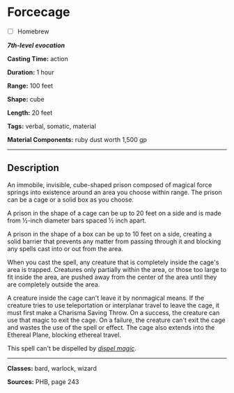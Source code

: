 # Forcecage

- [ ] Homebrew

***7th-level evocation***

**Casting Time:** action

**Duration:** 1 hour

**Range:** 100 feet

**Shape:** cube

**Length:** 20 feet

**Tags:** verbal, somatic, material

**Material Components:** ruby dust worth 1,500 gp

---

## Description
An immobile, invisible, cube-shaped prison composed of magical force springs into existence around an area you choose within range.
The prison can be a cage or a solid box as you choose.

A prison in the shape of a cage can be up to 20 feet on a side and is made from &frac12;-inch diameter bars spaced &frac12; inch apart.

A prison in the shape of a box can be up to 10 feet on a side, creating a solid barrier that prevents any matter from passing through it and blocking any spells cast into or out from the area.

When you cast the spell, any creature that is completely inside the cage's area is trapped.
Creatures only partially within the area, or those too large to fit inside the area, are pushed away from the center of the area until they are completely outside the area.

A creature inside the cage can't leave it by nonmagical means.
If the creature tries to use teleportation or interplanar travel to leave the cage, it must first make a Charisma Saving Throw.
On a success, the creature can use that magic to exit the cage.
On a failure, the creature can't exit the cage and wastes the use of the spell or effect.
The cage also extends into the Ethereal Plane, blocking ethereal travel.

This spell can't be dispelled by [*dispel magic*](./dispel-magic).

---

**Classes:** bard, warlock, wizard

**Sources:** PHB, page 243
